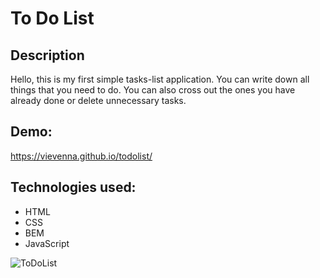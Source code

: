 # To Do List

## Description

Hello, this is my first simple tasks-list application. You can write down all things that you need to do. You can also cross out the ones you have already done or delete unnecessary tasks.

## Demo:
https://vievenna.github.io/todolist/

## Technologies used:
- HTML
- CSS
- BEM
- JavaScript

![ToDoList](https://user-images.githubusercontent.com/102754686/164914523-468a80ed-2df9-4954-9052-7a46618c503e.gif)
